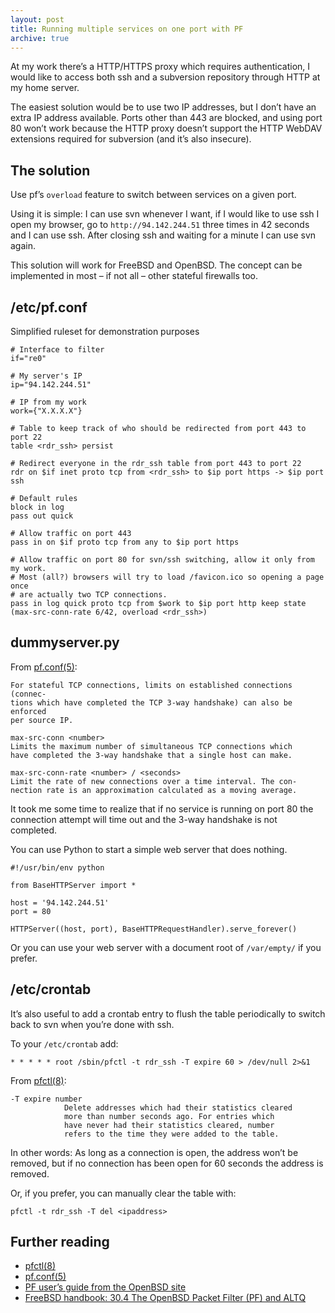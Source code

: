 ```yaml
---
layout: post
title: Running multiple services on one port with PF
archive: true
---
```


At my work there’s a HTTP/HTTPS proxy which requires authentication, I would
like to access both ssh and a subversion repository through HTTP at my home
server.

The easiest solution would be to use two IP addresses, but I don’t have an extra
IP address available. Ports other than 443 are blocked, and using port 80 won’t
work because the HTTP proxy doesn’t support the HTTP WebDAV extensions required
for subversion (and it’s also insecure).

The solution
------------

Use pf’s `overload` feature to switch between services on a given port.

Using it is simple: I can use svn whenever I want, if I would like to use ssh I
open my browser, go to `http://94.142.244.51` three times in 42 seconds and I
can use ssh. After closing ssh and waiting for a minute I can use svn again.

This solution will work for FreeBSD and OpenBSD. The concept can be implemented
in most – if not all – other stateful firewalls too.

/etc/pf.conf
------------

Simplified ruleset for demonstration purposes

    # Interface to filter
    if="re0"

    # My server's IP
    ip="94.142.244.51"

    # IP from my work
    work={"X.X.X.X"}

    # Table to keep track of who should be redirected from port 443 to port 22
    table <rdr_ssh> persist

    # Redirect everyone in the rdr_ssh table from port 443 to port 22
    rdr on $if inet proto tcp from <rdr_ssh> to $ip port https -> $ip port ssh

    # Default rules
    block in log
    pass out quick

    # Allow traffic on port 443
    pass in on $if proto tcp from any to $ip port https

    # Allow traffic on port 80 for svn/ssh switching, allow it only from my work.
    # Most (all?) browsers will try to load /favicon.ico so opening a page once
    # are actually two TCP connections.
    pass in log quick proto tcp from $work to $ip port http keep state
    (max-src-conn-rate 6/42, overload <rdr_ssh>)

dummyserver.py
---------------

From [pf.conf(5)][pf.conf]:

    For stateful TCP connections, limits on established connections (connec-
    tions which have completed the TCP 3-way handshake) can also be enforced
    per source IP.

    max-src-conn <number>
    Limits the maximum number of simultaneous TCP connections which
    have completed the 3-way handshake that a single host can make.

    max-src-conn-rate <number> / <seconds>
    Limit the rate of new connections over a time interval. The con-
    nection rate is an approximation calculated as a moving average.

It took me some time to realize that if no service is running on port 80 the
connection attempt will time out and the 3-way handshake is not completed.

You can use Python to start a simple web server that does nothing.

    #!/usr/bin/env python

    from BaseHTTPServer import *

    host = '94.142.244.51'
    port = 80

    HTTPServer((host, port), BaseHTTPRequestHandler).serve_forever()

Or you can use your web server with a document root of `/var/empty/` if you prefer.

/etc/crontab
------------

It’s also useful to add a crontab entry to flush the table periodically to
switch back to svn when you’re done with ssh.

To your `/etc/crontab` add:

    * * * * * root /sbin/pfctl -t rdr_ssh -T expire 60 > /dev/null 2>&1

From [pfctl(8)][pfctl]:

    -T expire number
                Delete addresses which had their statistics cleared
                more than number seconds ago. For entries which
                have never had their statistics cleared, number
                refers to the time they were added to the table.

In other words: As long as a connection is open, the address won’t be
removed, but if no connection has been open for 60 seconds the address is
removed.

Or, if you prefer, you can manually clear the table with:

    pfctl -t rdr_ssh -T del <ipaddress>

Further reading
---------------

- [pfctl(8)][pfctl]
- [pf.conf(5)][pfctl]
- [PF user’s guide from the OpenBSD site](http://openbsd.org/faq/pf/index.html)
- [FreeBSD handbook: 30.4 The OpenBSD Packet Filter (PF) and ALTQ]( http://www.freebsd.org/doc/en_US.ISO8859-1/books/handbook/firewalls-pf.html)

[pf.conf]: http://www.openbsd.org/cgi-bin/man.cgi?apropos=0&sektion=5&manpath=OpenBSD+Current&arch=i386&format=html&query=pf.conf
[pfctl]: http://www.openbsd.org/cgi-bin/man.cgi?apropos=0&sektion=8&manpath=OpenBSD+Current&arch=i386&format=html&query=pfctl

